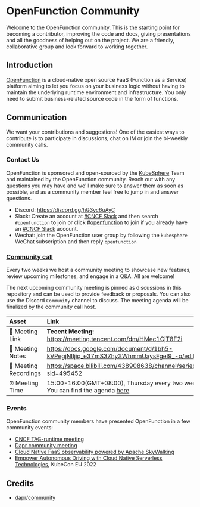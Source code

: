 # OpenFunction Community

Welcome to the OpenFunction community. This is the starting point for becoming a contributor, improving the code and docs, giving presentations and all the goodness of helping out on the project. We are a friendly, collaborative group and look forward to working together.

## Introduction

[OpenFunction](https://openfunction.dev/) is a cloud-native open source FaaS (Function as a Service) platform aiming to let you focus on your business logic without having to maintain the underlying runtime environment and infrastructure. You only need to submit business-related source code in the form of functions.

## Communication

We want your contributions and suggestions! One of the easiest ways to contribute is to participate in discussions, chat on IM or join the bi-weekly community calls.

### Contact Us

OpenFunction is sponsored and open-sourced by the [KubeSphere](http://kubesphere.io/) Team and maintained by the OpenFunction community. Reach out with any questions you may have and we'll make sure to answer them as soon as possible, and as a community member feel free to jump in and answer questions.

- Discord: https://discord.gg/hG3yc6uAyC
- Slack: Create an account at [#CNCF Slack](https://slack.cncf.io/) and then search `#openfunction` to join or click [#openfunction](https://cloud-native.slack.com/archives/C03ETDMD3LZ) to join if you already have an [#CNCF Slack](https://slack.cncf.io/) account.
- Wechat: join the OpenFunction user group by following the `kubesphere` WeChat subscription and then reply `openfunction`

### [Community call](https://github.com/OpenFunction/community/discussions)

Every two weeks we host a community meeting to showcase new features, review upcoming milestones, and engage in a Q&A. All are welcome!

The next upcoming community meeting is pinned as discussions in this repository and can be used to provide feedback or proposals. You can also use the Discord `Community` channel to discuss. The meeting agenda will be finalized by the community call host.

| Asset | Link |
|:-----------|:------------|
| 🔗 Meeting Link | **Tecent Meeting:** https://meeting.tencent.com/dm/HMec1CjT8F2i
| 📝 Meeting Notes | https://docs.google.com/document/d/1bh5-kVPegjNlIjjq_e37mS3ZhyXWhmmUaysFgeI9_-o/edit#
| 🎥 Meeting Recordings | https://space.bilibili.com/438908638/channel/seriesdetail?sid=495452
| ⏰ Meeting Time | 15:00-16:00(GMT+08:00), Thursday every two weeks. You can find the agenda [here](https://kubesphere.io/contribution/)

### Events

OpenFunction community members have presented OpenFunction in a few community events:

- [CNCF TAG-runtime meeting](https://youtu.be/qDH_LbagrVA?t=821)
- [Dapr community meeting](https://youtu.be/S9e3ol7JCDA?t=183)
- [Cloud Native FaaS observability powered by Apache SkyWalking](https://mp.weixin.qq.com/s/gi-oKpN8QzIDVBFntovQiQ)
- [Empower Autonomous Driving with Cloud Native Serverless Technologies](https://www.youtube.com/watch?v=gPee28M04R8&list=PLj6h78yzYM2MCEgkd8zH0vJWF7jdQ-GRR&index=27), KubeCon EU 2022

## Credits

+ [dapr/community](https://github.com/dapr/community)
